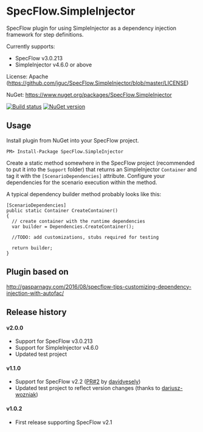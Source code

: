 ﻿# SpecFlow.SimpleInjector
SpecFlow plugin for using SimpleInjector as a dependency injection framework for step definitions.

Currently supports:

* SpecFlow v3.0.213
* SimpleInjector v4.6.0 or above

License: Apache (https://github.com/jguc/SpecFlow.SimpleInjector/blob/master/LICENSE)

NuGet: https://www.nuget.org/packages/SpecFlow.SimpleInjector

[![Build status](https://ci.appveyor.com/api/projects/status/17s8ujeigojldjfn/branch/master?svg=true)](https://ci.appveyor.com/project/jguc/specflow-simpleinjector/branch/master)
[![NuGet version](https://badge.fury.io/nu/SpecFlow.SimpleInjector.svg)](https://badge.fury.io/nu/SpecFlow.SimpleInjector)

## Usage

Install plugin from NuGet into your SpecFlow project.

    PM> Install-Package SpecFlow.SimpleInjector
  
Create a static method somewhere in the SpecFlow project (recommended to put it into the `Support` folder) that returns an SimpleInjector `Container` and tag it with the `[ScenarioDependencies]` attribute. Configure your dependencies for the scenario execution within the method.

A typical dependency builder method probably looks like this:

    [ScenarioDependencies]
    public static Container CreateContainer()
    {
      // create container with the runtime dependencies
      var builder = Dependencies.CreateContainer();

      //TODO: add customizations, stubs required for testing

      return builder;
    }

## Plugin based on

http://gasparnagy.com/2016/08/specflow-tips-customizing-dependency-injection-with-autofac/

## Release history

#### v2.0.0

* Support for SpecFlow v3.0.213
* Support for SimpleInjector v4.6.0
* Updated test project

#### v1.1.0

* Support for SpecFlow v2.2 ([PR#2](https://github.com/jguc/SpecFlow.SimpleInjector/pull/2) by [davidvesely](https://github.com/davidvesely))
* Updated test project to reflect version changes (thanks to [dariusz-wozniak](https://github.com/dariusz-wozniak))

#### v1.0.2

* First release supporting SpecFlow v2.1
